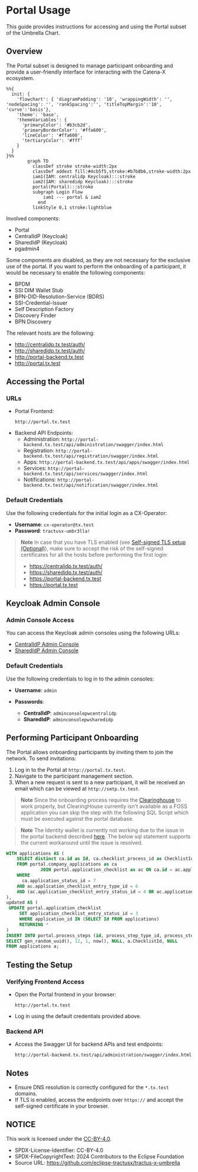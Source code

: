 # Portal Usage

This guide provides instructions for accessing and using the Portal subset of the Umbrella Chart.

## Overview

The Portal subset is designed to manage participant onboarding and provide a user-friendly interface for interacting with the Catena-X ecosystem.

```mermaid
%%{
  init: {
    'flowchart': { 'diagramPadding': '10', 'wrappingWidth': '', 'nodeSpacing': '', 'rankSpacing':'', 'titleTopMargin':'10', 'curve':'basis'},
    'theme': 'base',
    'themeVariables': {
      'primaryColor': '#b3cb2d',
      'primaryBorderColor': '#ffa600',
      'lineColor': '#ffa600',
      'tertiaryColor': '#fff'
    }
  }
}%%
        graph TD
          classDef stroke stroke-width:2px
          classDef addext fill:#4cb5f5,stroke:#b7b8b6,stroke-width:2px
          iam1(IAM: centralidp Keycloak):::stroke
          iam2(IAM: sharedidp Keycloak):::stroke
          portal(Portal):::stroke
          subgraph Login Flow
              iam1 --- portal & iam2
            end
          linkStyle 0,1 stroke:lightblue
```

Involved components:

- Portal
- CentralIdP (Keycloak)
- SharedIdP (Keycloak)
- pgadmin4

Some components are disabled, as they are not necessary for the exclusive use of the portal. If you want to perform the onboarding of a participant, it would be necessary to enable the following components:

- BPDM
- SSI DIM Wallet Stub
- BPN-DID-Resolution-Service (BDRS)
- SSI-Credential-Issuer
- Self Description Factory
- Discovery Finder
- BPN Discovery

The relevant hosts are the following:

- <http://centralidp.tx.test/auth/>
- <http://sharedidp.tx.test/auth/>
- <http://portal-backend.tx.test>
- <http://portal.tx.test>

## Accessing the Portal

### URLs

- Portal Frontend:
  ```
  http://portal.tx.test
  ```
- Backend API Endpoints:
    - Administration: `http://portal-backend.tx.test/api/administration/swagger/index.html`
    - Registration: `http://portal-backend.tx.test/api/registration/swagger/index.html`
    - Apps: `http://portal-backend.tx.test/api/apps/swagger/index.html`
    - Services: `http://portal-backend.tx.test/api/services/swagger/index.html`
    - Notifications: `http://portal-backend.tx.test/api/notification/swagger/index.html`

### Default Credentials

Use the following credentials for the initial login as a CX-Operator:
- **Username**: `cx-operator@tx.test`
- **Password**: `tractusx-umbr3lla!`

> **Note**
> In case that you have TLS enabled (see [Self-signed TLS setup (Optional)](../setup/network/tls.md)), make sure to accept the risk of the self-signed certificates for all the hosts before performing the first login:
>
> - <https://centralidp.tx.test/auth/>
> - <https://sharedidp.tx.test/auth/>
> - <https://portal-backend.tx.test>
> - <https://portal.tx.test>

## Keycloak Admin Console

### Admin Console Access

You can access the Keycloak admin consoles using the following URLs:

- [CentralIdP Admin Console](http://centralidp.tx.test/auth/)
- [SharedIdP Admin Console](http://sharedidp.tx.test/auth/)

### Default Credentials

Use the following credentials to log in to the admin consoles:

- **Username**: `admin`

- **Passwords**:
  - **CentralIdP**: `adminconsolepwcentralidp`
  - **SharedIdP**: `adminconsolepwsharedidp`

## Performing Participant Onboarding

The Portal allows onboarding participants by inviting them to join the network. To send invitations:
1. Log in to the Portal at `http://portal.tx.test`.
2. Navigate to the participant management section.
3. When a new request is sent to a new participant, it will be received an email which can be viewed at `http://smtp.tx.test`. 

> **Note**
> Since the onboarding process requires the [Clearinghouse](https://github.com/eclipse-tractusx/portal-assets/blob/v2.1.0/docs/developer/Technical%20Documentation/Interface%20Contracts/Clearinghouse.md) to work properly, but ClearingHouse currently isn't available as a FOSS application you can skip the step with the following SQL Script which must be executed against the portal database.

> **Note**
> The Identity wallet is currently not working due to the issue in the portal backend described [here](https://github.com/eclipse-tractusx/portal/issues/499). The below sql statement supports the current workaround until the issue is resolved.

```sql
WITH applications AS (
    SELECT distinct ca.id as Id, ca.checklist_process_id as ChecklistId
    FROM portal.company_applications as ca
             JOIN portal.application_checklist as ac ON ca.id = ac.application_id
    WHERE 
      ca.application_status_id = 7 
    AND ac.application_checklist_entry_type_id = 6
    AND (ac.application_checklist_entry_status_id = 4 OR ac.application_checklist_entry_status_id = 1)
),
updated AS (
 UPDATE portal.application_checklist
     SET application_checklist_entry_status_id = 3
     WHERE application_id IN (SELECT Id FROM applications)
     RETURNING *
)
INSERT INTO portal.process_steps (id, process_step_type_id, process_step_status_id, date_created, date_last_changed, process_id, message)
SELECT gen_random_uuid(), 12, 1, now(), NULL, a.ChecklistId, NULL
FROM applications a;
```

## Testing the Setup

### Verifying Frontend Access

- Open the Portal frontend in your browser:
  ```
  http://portal.tx.test
  ```
- Log in using the default credentials provided above.

### Backend API

- Access the Swagger UI for backend APIs and test endpoints:
  ```
  http://portal-backend.tx.test/api/administration/swagger/index.html
  ```

## Notes

- Ensure DNS resolution is correctly configured for the `*.tx.test` domains.
- If TLS is enabled, access the endpoints over `https://` and accept the self-signed certificate in your browser.

## NOTICE

This work is licensed under the [CC-BY-4.0](https://creativecommons.org/licenses/by/4.0/legalcode).

* SPDX-License-Identifier: CC-BY-4.0
* SPDX-FileCopyrightText: 2024 Contributors to the Eclipse Foundation
* Source URL: <https://github.com/eclipse-tractusx/tractus-x-umbrella>
